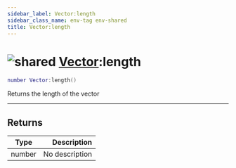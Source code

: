 ```yaml
---
sidebar_label: Vector:length
sidebar_class_name: env-tag env-shared
title: Vector:length
---
```


# <img src='/img/wiki/shared.png' alt='shared' classname='env-tag' /> [Vector](../vector/README.md):length

```lua
number Vector:length()
```

Returns the length of the vector<br/>

-----------------
## Returns

| Type   | Description |
| ------ | ----------: |
| number | No description |
